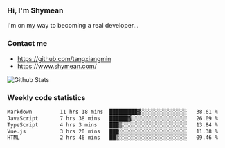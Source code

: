 ### Hi, I'm Shymean

I'm on my way to becoming a real developer...

### Contact me

- <https://github.com/tangxiangmin>
- <https://www.shymean.com/>

![Github Stats](https://github-readme-stats.vercel.app/api?username=tangxiangmin&show_icons=true&theme=dark)


###  Weekly code statistics

<!--START_SECTION:waka-->

```txt
Markdown         11 hrs 18 mins  █████████▓░░░░░░░░░░░░░░░   38.61 %
JavaScript       7 hrs 38 mins   ██████▓░░░░░░░░░░░░░░░░░░   26.09 %
TypeScript       4 hrs 3 mins    ███▒░░░░░░░░░░░░░░░░░░░░░   13.84 %
Vue.js           3 hrs 20 mins   ███░░░░░░░░░░░░░░░░░░░░░░   11.38 %
HTML             2 hrs 46 mins   ██▒░░░░░░░░░░░░░░░░░░░░░░   09.46 %
```

<!--END_SECTION:waka-->